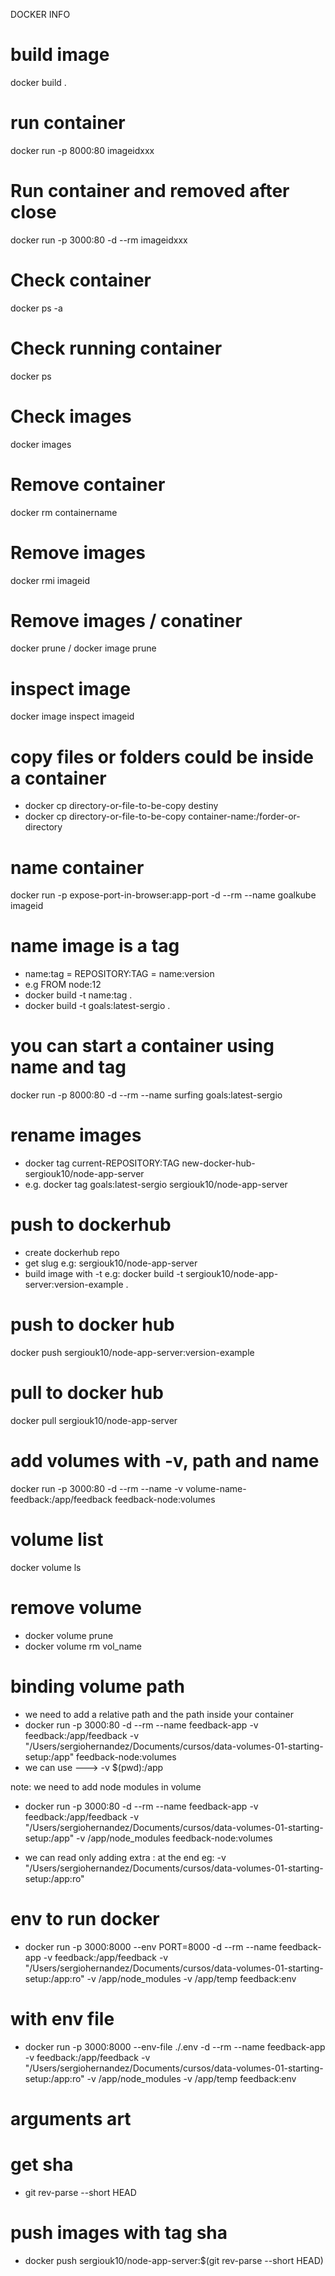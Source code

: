 DOCKER INFO

# build image

docker build .

# run container

docker run -p 8000:80 imageidxxx

# Run container and removed after close

docker run -p 3000:80 -d --rm imageidxxx

# Check container

docker ps -a

# Check running container

docker ps

# Check images

docker images

# Remove container

docker rm containername

# Remove images

docker rmi imageid

# Remove images / conatiner

docker prune / docker image prune

# inspect image

docker image inspect imageid

# copy files or folders could be inside a container

- docker cp directory-or-file-to-be-copy destiny
- docker cp directory-or-file-to-be-copy container-name:/forder-or-directory

# name container

docker run -p expose-port-in-browser:app-port -d --rm --name goalkube imageid

# name image is a tag

- name:tag = REPOSITORY:TAG = name:version
- e.g FROM node:12
- docker build -t name:tag .
- docker build -t goals:latest-sergio .

# you can start a container using name and tag

docker run -p 8000:80 -d --rm --name surfing goals:latest-sergio

# rename images

- docker tag current-REPOSITORY:TAG new-docker-hub-sergiouk10/node-app-server
- e.g. docker tag goals:latest-sergio sergiouk10/node-app-server

# push to dockerhub

- create dockerhub repo
- get slug e.g: sergiouk10/node-app-server
- build image with -t e.g: docker build -t sergiouk10/node-app-server:version-example .

# push to docker hub

docker push sergiouk10/node-app-server:version-example

# pull to docker hub

docker pull sergiouk10/node-app-server

# add volumes with -v, path and name

docker run -p 3000:80 -d --rm --name -v volume-name-feedback:/app/feedback feedback-node:volumes

# volume list

docker volume ls

# remove volume

- docker volume prune
- docker volume rm vol_name

# binding volume path

- we need to add a relative path and the path inside your container
- docker run -p 3000:80 -d --rm --name feedback-app -v feedback:/app/feedback -v "/Users/sergiohernandez/Documents/cursos/data-volumes-01-starting-setup:/app" feedback-node:volumes
- we can use ---> -v $(pwd):/app

note: we need to add node modules in volume

- docker run -p 3000:80 -d --rm --name feedback-app -v feedback:/app/feedback -v "/Users/sergiohernandez/Documents/cursos/data-volumes-01-starting-setup:/app" -v /app/node_modules feedback-node:volumes

- we can read only adding extra : at the end eg: -v "/Users/sergiohernandez/Documents/cursos/data-volumes-01-starting-setup:/app:ro"

# env to run docker

- docker run -p 3000:8000 --env PORT=8000 -d --rm --name feedback-app -v feedback:/app/feedback -v "/Users/sergiohernandez/Documents/cursos/data-volumes-01-starting-setup:/app:ro" -v /app/node_modules -v /app/temp feedback:env

# with env file

- docker run -p 3000:8000 --env-file ./.env -d --rm --name feedback-app -v feedback:/app/feedback -v "/Users/sergiohernandez/Documents/cursos/data-volumes-01-starting-setup:/app:ro" -v /app/node_modules -v /app/temp feedback:env

# arguments art

# get sha

- git rev-parse --short HEAD

# push images with tag sha

- docker push sergiouk10/node-app-server:$(git rev-parse --short HEAD)
